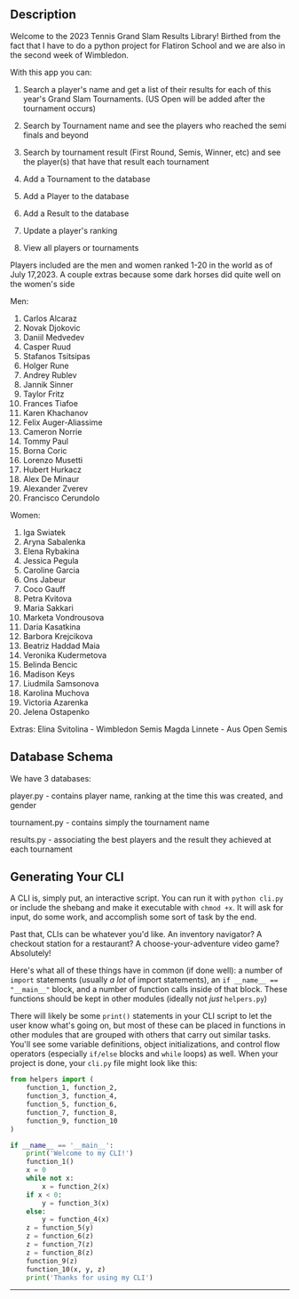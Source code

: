## Description

Welcome to the 2023 Tennis Grand Slam Results Library! Birthed from the fact that I have to do a python project for Flatiron School and we are also in the second week of Wimbledon.

With this app you can:

1. Search a player's name and get a list of their results for each of this year's Grand Slam Tournaments. (US Open will be added after the tournament occurs)

2. Search by Tournament name and see the players who reached the semi finals and beyond

3. Search by tournament result (First Round, Semis, Winner, etc) and see the  player(s) that have that result each tournament

4. Add a Tournament to the database

5. Add a Player to the database

6. Add a Result to the database

7. Update a player's ranking

8. View all players or tournaments

Players included are the men and women ranked 1-20 in the world as of July 17,2023. A couple extras because some dark horses did quite well on the women's side

Men:

1. Carlos Alcaraz
2. Novak Djokovic
3. Daniil Medvedev
4. Casper Ruud
5. Stafanos Tsitsipas
6. Holger Rune
7. Andrey Rublev
8. Jannik Sinner
9. Taylor Fritz
10. Frances Tiafoe
11. Karen Khachanov
12. Felix Auger-Aliassime
13. Cameron Norrie
14. Tommy Paul
15. Borna Coric
16. Lorenzo Musetti
17. Hubert Hurkacz
18. Alex De Minaur
19. Alexander Zverev
20. Francisco Cerundolo

Women:

1. Iga Swiatek
2. Aryna Sabalenka
3. Elena Rybakina
4. Jessica Pegula
5. Caroline Garcia
6. Ons Jabeur
7. Coco Gauff
8. Petra Kvitova
9. Maria Sakkari
10. Marketa Vondrousova
11. Daria Kasatkina
12. Barbora Krejcikova
13. Beatriz Haddad Maia
14. Veronika Kudermetova
15. Belinda Bencic
16. Madison Keys
17. Liudmila Samsonova
18. Karolina Muchova
19. Victoria Azarenka
20. Jelena Ostapenko

Extras:
Elina Svitolina - Wimbledon Semis
Magda Linnete - Aus Open Semis



## Database Schema

We have 3 databases:

player.py - contains player name, ranking at the time this was created, and gender

tournament.py - contains simply the tournament name

results.py - associating the best players and the result they achieved at each tournament

## Generating Your CLI

A CLI is, simply put, an interactive script. You can run it with `python cli.py`
or include the shebang and make it executable with `chmod +x`. It will ask for
input, do some work, and accomplish some sort of task by the end.

Past that, CLIs can be whatever you'd like. An inventory navigator? A checkout
station for a restaurant? A choose-your-adventure video game? Absolutely!

Here's what all of these things have in common (if done well): a number of
`import` statements (usually _a lot_ of import statements), an `if __name__ ==
"__main__"` block, and a number of function calls inside of that block. These
functions should be kept in other modules (ideally not _just_ `helpers.py`)

There will likely be some `print()` statements in your CLI script to let the
user know what's going on, but most of these can be placed in functions in
other modules that are grouped with others that carry out similar tasks. You'll
see some variable definitions, object initializations, and control flow
operators (especially `if/else` blocks and `while` loops) as well. When your
project is done, your `cli.py` file might look like this:

```py
from helpers import (
    function_1, function_2,
    function_3, function_4,
    function_5, function_6,
    function_7, function_8,
    function_9, function_10
)

if __name__ == '__main__':
    print('Welcome to my CLI!')
    function_1()
    x = 0
    while not x:
        x = function_2(x)
    if x < 0:
        y = function_3(x)
    else:
        y = function_4(x)
    z = function_5(y)
    z = function_6(z)
    z = function_7(z)
    z = function_8(z)
    function_9(z)
    function_10(x, y, z)
    print('Thanks for using my CLI')

```

***

